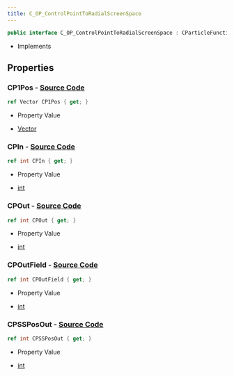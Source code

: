```yaml
---
title: C_OP_ControlPointToRadialScreenSpace
---
```


```csharp
public interface C_OP_ControlPointToRadialScreenSpace : CParticleFunctionPreEmission, CParticleFunctionOperator, CParticleFunction, ISchemaClass<CParticleFunction>, ISchemaClass<CParticleFunctionOperator>, ISchemaClass<CParticleFunctionPreEmission>, ISchemaClass<C_OP_ControlPointToRadialScreenSpace>, ISchemaField, ISchemaClass, INativeHandle
```

- Implements

## Properties

### **CP1Pos** - [Source Code](https://github.com/swiftly-solution/swiftlys2/blob/main/managed/src/SwiftlyS2.Generated/Schemas/Interfaces/C_OP_ControlPointToRadialScreenSpace.cs#L18)

```csharp
ref Vector CP1Pos { get; }
```

- Property Value

- [Vector](/docs/api/shared/natives/vector)

### **CPIn** - [Source Code](https://github.com/swiftly-solution/swiftlys2/blob/main/managed/src/SwiftlyS2.Generated/Schemas/Interfaces/C_OP_ControlPointToRadialScreenSpace.cs#L16)

```csharp
ref int CPIn { get; }
```

- Property Value

- [int](https://learn.microsoft.com/dotnet/api/system.int32)

### **CPOut** - [Source Code](https://github.com/swiftly-solution/swiftlys2/blob/main/managed/src/SwiftlyS2.Generated/Schemas/Interfaces/C_OP_ControlPointToRadialScreenSpace.cs#L20)

```csharp
ref int CPOut { get; }
```

- Property Value

- [int](https://learn.microsoft.com/dotnet/api/system.int32)

### **CPOutField** - [Source Code](https://github.com/swiftly-solution/swiftlys2/blob/main/managed/src/SwiftlyS2.Generated/Schemas/Interfaces/C_OP_ControlPointToRadialScreenSpace.cs#L22)

```csharp
ref int CPOutField { get; }
```

- Property Value

- [int](https://learn.microsoft.com/dotnet/api/system.int32)

### **CPSSPosOut** - [Source Code](https://github.com/swiftly-solution/swiftlys2/blob/main/managed/src/SwiftlyS2.Generated/Schemas/Interfaces/C_OP_ControlPointToRadialScreenSpace.cs#L24)

```csharp
ref int CPSSPosOut { get; }
```

- Property Value

- [int](https://learn.microsoft.com/dotnet/api/system.int32)

